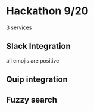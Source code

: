 # Hackathon 9/20
3 services

## Slack Integration
all emojis are positive

## Quip integration


## Fuzzy search

